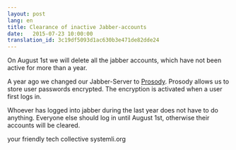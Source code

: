 ```yaml
---
layout: post 
lang: en
title: Clearance of inactive Jabber-accounts
date:   2015-07-23 10:00:00
translation_id: 3c19df5093d1ac630b3e471de82dde24
---
```


On August 1st we will delete all the jabber accounts, which have not been active for more than a year.

A year ago we changed our Jabber-Server to [Prosody](https://prosody.im/).
Prosody allows us to store user passwords encrypted. The encryption is activated when a user first logs in.

Whoever has  logged into jabber during the last year does not have to do anything.
Everyone else should log in until August 1st, otherwise their accounts will be cleared.

your friendly tech collective systemli.org
